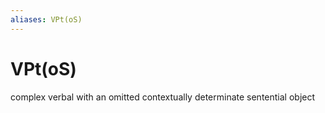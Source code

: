 ```yaml
---
aliases: VPt(oS)
---
```

# VPt(oS)

complex verbal with an omitted contextually determinate sentential object